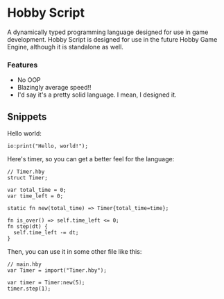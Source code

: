 # Hobby Script
A dynamically typed programming language designed for use in game development.
Hobby Script is designed for use in the future Hobby Game Engine, although it
is standalone as well. 
### Features
- No OOP
- Blazingly average speed!!
- I'd say it's a pretty solid language. I mean, I designed it.

## Snippets
Hello world:
```zig
io:print("Hello, world!");
```

Here's timer, so you can get a better feel for the language:
```zig
// Timer.hby
struct Timer;

var total_time = 0;
var time_left = 0;

static fn new(total_time) => Timer{total_time=time};

fn is_over() => self.time_left <= 0;
fn step(dt) {
  self.time_left -= dt;
}
```
Then, you can use it in some other file like this:
```zig
// main.hby
var Timer = import("Timer.hby");

var timer = Timer:new(5);
timer.step(1);
```
